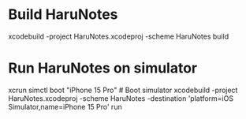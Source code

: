 # Build HaruNotes
xcodebuild -project HaruNotes.xcodeproj -scheme HaruNotes build

# Run HaruNotes on simulator
xcrun simctl boot "iPhone 15 Pro"  # Boot simulator
xcodebuild -project HaruNotes.xcodeproj -scheme HaruNotes -destination 'platform=iOS Simulator,name=iPhone 15 Pro' run